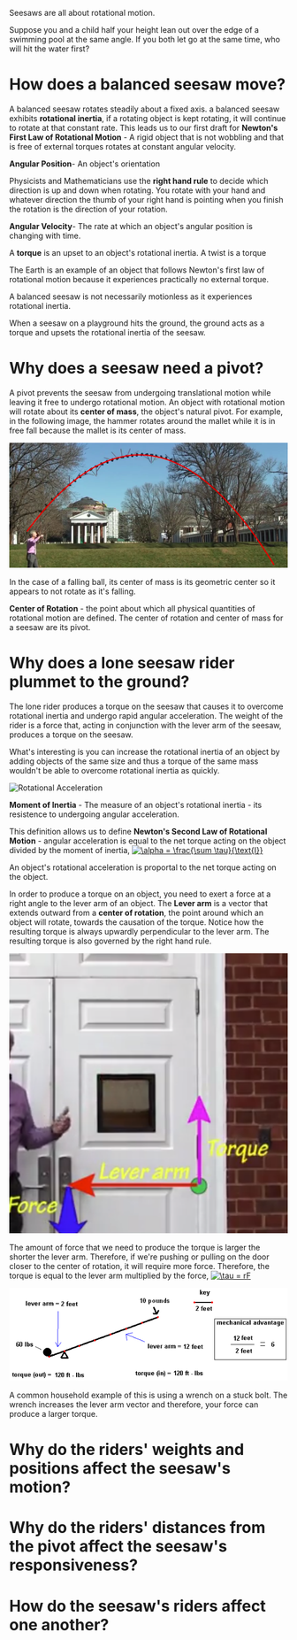 Seesaws are all about rotational motion.

Suppose you and a child half your height lean out over the edge of a swimming pool at the same angle. If you both let go at the same time, who will
 hit the water first?
 
 # How does a balanced seesaw move?
 
 A balanced seesaw rotates steadily about a fixed axis. a balanced seesaw exhibits **rotational inertia**, if a rotating object is kept rotating, it will 
 continue to rotate at that constant rate. This leads us to our first draft for **Newton's First Law of Rotational Motion** - A rigid object that is not 
 wobbling and that is free of external torques rotates at constant angular velocity.
 
 **Angular Position**- An object's orientation
 
 Physicists and Mathematicians use the **right hand rule** to decide which direction is up and down when rotating. You rotate with your hand 
 and whatever direction the thumb of your right hand is pointing when you finish the rotation is the direction of your rotation.
 
 **Angular Velocity**- The rate at which an object's angular position is changing with time.
 
 A **torque** is an upset to an object's rotational inertia. A twist is a torque
 
 The Earth is an example of an object that follows Newton's first law of rotational motion because it experiences practically no external torque.
 
 A balanced seesaw is not necessarily motionless as it experiences rotational inertia. 
 
 When a seesaw on a playground hits the ground, the ground acts as a torque and upsets the rotational inertia of the seesaw.
 
 # Why does a seesaw need a pivot?
 
 A pivot prevents the seesaw from undergoing translational motion while leaving it free to undergo rotational motion. An object with rotational motion will rotate about its **center of mass**, the object's natural pivot. For example, in the following image, the hammer rotates around the mallet while it is in free fall because the mallet is its center of mass.
 
 ![Center of Mass](images/center-of-mass.png)
 
 In the case of a falling ball, its center of mass is its geometric center so it appears to not rotate as it's falling. 
 
 **Center of Rotation** - the point about which all physical quantities of rotational motion are defined. The center of rotation and center of mass for a seesaw are its pivot.
 
 # Why does a lone seesaw rider plummet to the ground?
 
 The lone rider produces a torque on the seesaw that causes it to overcome rotational inertia and undergo rapid angular acceleration. The weight of the rider is a force that, acting in conjunction with the lever arm of the seesaw, produces a torque on the seesaw.
 
 What's interesting is you can increase the rotational inertia of an object by adding objects of the same size and thus a torque of the same mass wouldn't be able to overcome rotational inertia as quickly.
 
 ![Rotational Acceleration](images/rotational_acceleration.gif)
 
 **Moment of Inertia** - The measure of an object's rotational inertia - its resistence to undergoing angular acceleration.
 
 This definition allows us to define **Newton's Second Law of Rotational Motion** - angular acceleration is equal to the net torque acting on the object divided by the moment of inertia, <a href="https://www.codecogs.com/eqnedit.php?latex=\alpha&space;=&space;\frac{\sum&space;\tau}{\text{I}}" target="_blank"><img src="https://latex.codecogs.com/gif.latex?\alpha&space;=&space;\frac{\sum&space;\tau}{\text{I}}" title="\alpha = \frac{\sum \tau}{\text{I}}" /></a>
 
 An object's rotational acceleration is proportal to the net torque acting on the object.
 
 In order to produce a torque on an object, you need to exert a force at a right angle to the lever arm of an object. The **Lever arm** is a vector that extends outward from a **center of rotation**, the point around which an object will rotate, towards the causation of the torque. Notice how the resulting torque is always upwardly perpendicular to the lever arm. The resulting torque is also governed by the right hand rule.
 
 ![Producing Torque](images/producing-torque.png)
 
 The amount of force that we need to produce the torque is larger the shorter the lever arm. Therefore, if we're pushing or pulling on the door closer to the center of rotation, it will require more force. Therefore, the torque is equal to the lever arm multiplied by the force, <a href="https://www.codecogs.com/eqnedit.php?latex=\tau&space;=&space;rF" target="_blank"><img src="https://latex.codecogs.com/gif.latex?\tau&space;=&space;rF" title="\tau = rF" /></a>
 
 ![Small lever arm](images/small_lever_arm.gif)
 
 A common household example of this is using a wrench on a stuck bolt. The wrench increases the lever arm vector and therefore, your force can produce a larger torque.
 
 # Why do the riders' weights and positions affect the seesaw's motion?
 
 # Why do the riders' distances from the pivot affect the seesaw's responsiveness?

 # How do the seesaw's riders affect one another? 
 
 
